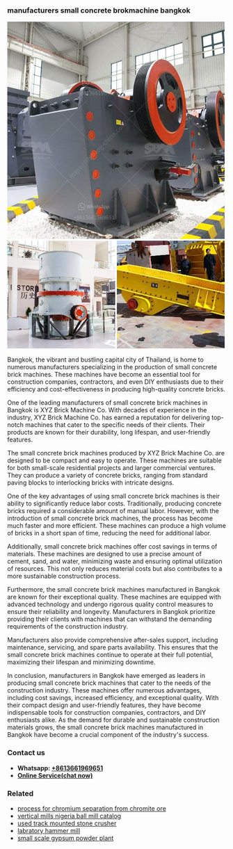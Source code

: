 <h3>manufacturers small concrete brokmachine bangkok</h3><img src='1706766918.jpg' alt=''><p>Bangkok, the vibrant and bustling capital city of Thailand, is home to numerous manufacturers specializing in the production of small concrete brick machines. These machines have become an essential tool for construction companies, contractors, and even DIY enthusiasts due to their efficiency and cost-effectiveness in producing high-quality concrete bricks.</p><p>One of the leading manufacturers of small concrete brick machines in Bangkok is XYZ Brick Machine Co. With decades of experience in the industry, XYZ Brick Machine Co. has earned a reputation for delivering top-notch machines that cater to the specific needs of their clients. Their products are known for their durability, long lifespan, and user-friendly features.</p><p>The small concrete brick machines produced by XYZ Brick Machine Co. are designed to be compact and easy to operate. These machines are suitable for both small-scale residential projects and larger commercial ventures. They can produce a variety of concrete bricks, ranging from standard paving blocks to interlocking bricks with intricate designs.</p><p>One of the key advantages of using small concrete brick machines is their ability to significantly reduce labor costs. Traditionally, producing concrete bricks required a considerable amount of manual labor. However, with the introduction of small concrete brick machines, the process has become much faster and more efficient. These machines can produce a high volume of bricks in a short span of time, reducing the need for additional labor.</p><p>Additionally, small concrete brick machines offer cost savings in terms of materials. These machines are designed to use a precise amount of cement, sand, and water, minimizing waste and ensuring optimal utilization of resources. This not only reduces material costs but also contributes to a more sustainable construction process.</p><p>Furthermore, the small concrete brick machines manufactured in Bangkok are known for their exceptional quality. These machines are equipped with advanced technology and undergo rigorous quality control measures to ensure their reliability and longevity. Manufacturers in Bangkok prioritize providing their clients with machines that can withstand the demanding requirements of the construction industry.</p><p>Manufacturers also provide comprehensive after-sales support, including maintenance, servicing, and spare parts availability. This ensures that the small concrete brick machines continue to operate at their full potential, maximizing their lifespan and minimizing downtime.</p><p>In conclusion, manufacturers in Bangkok have emerged as leaders in producing small concrete brick machines that cater to the needs of the construction industry. These machines offer numerous advantages, including cost savings, increased efficiency, and exceptional quality. With their compact design and user-friendly features, they have become indispensable tools for construction companies, contractors, and DIY enthusiasts alike. As the demand for durable and sustainable construction materials grows, the small concrete brick machines manufactured in Bangkok have become a crucial component of the industry's success.</p><h3>Contact us</h3><ul><li><strong>Whatsapp:&nbsp;<a href="https://wa.me/8613661969651">+8613661969651</a></strong></li><li><a href="https://swt.shibang-china.com/?git&amp;zhl&amp;manufacturers small concrete brokmachine bangkok"><strong>Online Service(chat now)</strong></a></li></ul><h3>Related</h3><ul><li><a href='process for chromium separation from chromite ore.md'>process for chromium separation from chromite ore</a></li><li><a href='vertical mills nigeria ball mill catalog.md'>vertical mills nigeria ball mill catalog</a></li><li><a href='used track mounted stone crusher.md'>used track mounted stone crusher</a></li><li><a href='labratory hammer mill.md'>labratory hammer mill</a></li><li><a href='small scale gypsum powder plant.md'>small scale gypsum powder plant</a></li></ul>